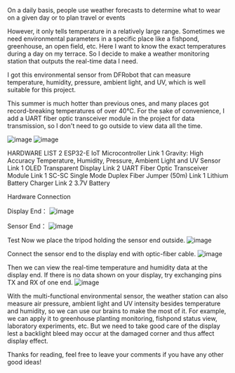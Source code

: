 On a daily basis, people use weather forecasts to determine what to wear on a given day or to plan travel or events

However, it only tells temperature in a relatively large range. Sometimes we need environmental parameters in a specific place like a fishpond, greenhouse, an open field, etc. Here I want to know the exact temperatures during a day on my terrace. So I decide to make a weather monitoring station that outputs the real-time data I need. 

I got this environmental sensor from DFRobot that can measure temperature, humidity, pressure, ambient light, and UV, which is well suitable for this project.

This summer is much hotter than previous ones, and many places got record-breaking temperatures of over 40℃. For the sake of convenience, I add a UART fiber optic transceiver module in the project for data transmission, so I don't need to go outside to view data all the time. 

![image](https://user-images.githubusercontent.com/65546290/194977139-705bfcc6-511f-470c-aca0-a06c549d530d.png)
![image](https://user-images.githubusercontent.com/65546290/194977149-6655b0dc-e695-49ec-b270-95791ef44d37.png)



HARDWARE LIST
2
ESP32-E IoT Microcontroller
Link
1
Gravity: High Accuracy Temperature, Humidity, Pressure, Ambient Light and UV Sensor
Link
1
OLED Transparent Display
Link
2
UART Fiber Optic Transceiver Module
Link
1
SC-SC Single Mode Duplex Fiber Jumper (50m)
Link
1
Lithium Battery Charger
Link
2
3.7V Battery

 

Hardware Connection
 

Display End：
![image](https://user-images.githubusercontent.com/65546290/194977434-3c79a1b7-1b58-4788-8e3f-420865a5e48d.png)

Sensor End：
![image](https://user-images.githubusercontent.com/65546290/194977459-a110db60-59d5-4957-841c-ecf15e00bf72.png)


Test
Now we place the tripod holding the sensor end outside.
![image](https://user-images.githubusercontent.com/65546290/194977580-fbbae465-33b3-472b-9277-8172713d342f.png)

Connect the sensor end to the display end with optic-fiber cable.
![image](https://user-images.githubusercontent.com/65546290/194977612-7ec81863-b7e7-45b4-9791-f0e5b0d8edb2.png)

Then we can view the real-time temperature and humidity data at the display end.
If there is no data shown on your display, try exchanging pins TX and RX of one end.
![image](https://user-images.githubusercontent.com/65546290/194977658-7cdc6437-bb7e-473b-a031-08ef13ee3a18.png)


With the multi-functional environmental sensor, the weather station can also measure air pressure, ambient light and UV intensity besides temperature and humidity, so we can use our brains to make the most of it. For example, we can apply it to greenhouse planting monitoring, fishpond status view, laboratory experiments, etc. But we need to take good care of the display lest a backlight bleed may occur at the damaged corner and thus affect display effect.

 

Thanks for reading, feel free to leave your comments if you have any other good ideas!
